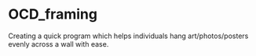 # OCD_framing
Creating a quick program which helps individuals hang art/photos/posters evenly across a wall with ease.
